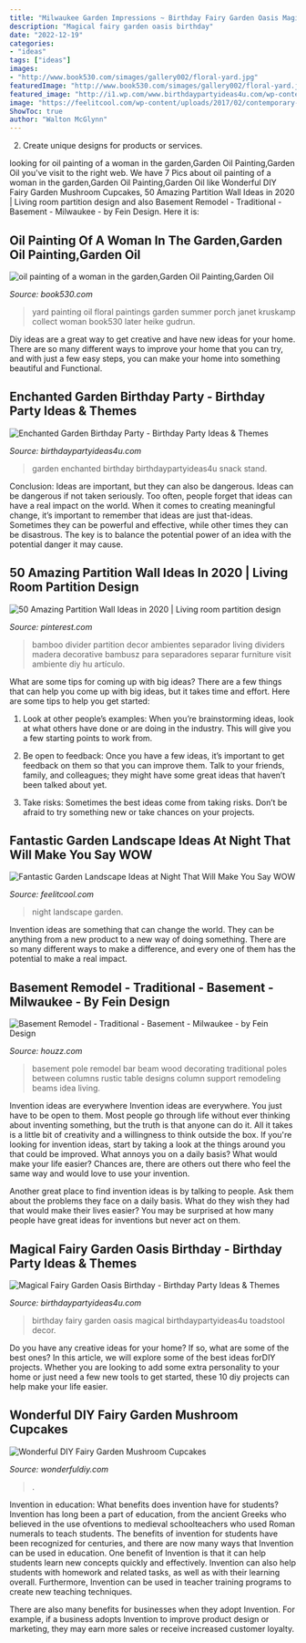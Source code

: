 ```yaml
---
title: "Milwaukee Garden Impressions ~ Birthday Fairy Garden Oasis Magical Birthdaypartyideas4u Toadstool Decor"
description: "Magical fairy garden oasis birthday"
date: "2022-12-19"
categories:
- "ideas"
tags: ["ideas"]
images:
- "http://www.book530.com/simages/gallery002/floral-yard.jpg"
featuredImage: "http://www.book530.com/simages/gallery002/floral-yard.jpg"
featured_image: "http://i1.wp.com/www.birthdaypartyideas4u.com/wp-content/uploads/2017/01/Enchanted-Garden-Birthday-Party-Snack-Stand.jpg"
image: "https://feelitcool.com/wp-content/uploads/2017/02/contemporary-landscape-ideas-at-night.jpg"
ShowToc: true
author: "Walton McGlynn"
---
```



2. Create unique designs for products or services.

	

		
looking for oil painting of a woman in the garden,Garden Oil Painting,Garden Oil you've visit to the right web. We have 7 Pics about oil painting of a woman in the garden,Garden Oil Painting,Garden Oil like Wonderful DIY Fairy Garden Mushroom Cupcakes, 50 Amazing Partition Wall Ideas in 2020 | Living room partition design and also Basement Remodel - Traditional - Basement - Milwaukee - by Fein Design. Here it is:
		
    
## Oil Painting Of A Woman In The Garden,Garden Oil Painting,Garden Oil

<img loading=lazy src="http://www.book530.com/simages/gallery002/floral-yard.jpg" onerror="this.onerror=null;this.src='https://tse3.mm.bing.net/th?id=OIP.CZs1t_AUKR_4ZWMlyDR5egHaJ3&amp;pid=15.1';" alt="oil painting of a woman in the garden,Garden Oil Painting,Garden Oil">

_Source: book530.com_

>yard painting oil floral paintings garden summer porch janet kruskamp collect woman book530 later heike gudrun. 

	

Diy ideas are a great way to get creative and have new ideas for your home. There are so many different ways to improve your home that you can try, and with just a few easy steps, you can make your home into something beautiful and Functional.

    
## Enchanted Garden Birthday Party - Birthday Party Ideas &amp; Themes

<img loading=lazy src="http://i1.wp.com/www.birthdaypartyideas4u.com/wp-content/uploads/2017/01/Enchanted-Garden-Birthday-Party-Snack-Stand.jpg" onerror="this.onerror=null;this.src='https://tse1.mm.bing.net/th?id=OIP.gor6GhclnBs0gDd0ng8lDgHaE8&amp;pid=15.1';" alt="Enchanted Garden Birthday Party - Birthday Party Ideas &amp; Themes">

_Source: birthdaypartyideas4u.com_

>garden enchanted birthday birthdaypartyideas4u snack stand. 

	

Conclusion: Ideas are important, but they can also be dangerous.
Ideas can be dangerous if not taken seriously. Too often, people forget that ideas can have a real impact on the world. When it comes to creating meaningful change, it’s important to remember that ideas are just that-ideas. Sometimes they can be powerful and effective, while other times they can be disastrous. The key is to balance the potential power of an idea with the potential danger it may cause.

    
## 50 Amazing Partition Wall Ideas In 2020 | Living Room Partition Design

<img loading=lazy src="https://i.pinimg.com/736x/fe/cd/f2/fecdf24cfa6f2be0ff50c22c70628fb4.jpg" onerror="this.onerror=null;this.src='https://tse2.mm.bing.net/th?id=OIP.pqD5yNZFSsrxNOqjzxzeMgHaJ4&amp;pid=15.1';" alt="50 Amazing Partition Wall Ideas in 2020 | Living room partition design">

_Source: pinterest.com_

>bamboo divider partition decor ambientes separador living dividers madera decorative bambusz para separadores separar furniture visit ambiente diy hu artículo. 

	

What are some tips for coming up with big ideas?
There are a few things that can help you come up with big ideas, but it takes time and effort. Here are some tips to help you get started:
1. Look at other people’s examples: When you’re brainstorming ideas, look at what others have done or are doing in the industry. This will give you a few starting points to work from.

2. Be open to feedback: Once you have a few ideas, it’s important to get feedback on them so that you can improve them. Talk to your friends, family, and colleagues; they might have some great ideas that haven’t been talked about yet.

3. Take risks: Sometimes the best ideas come from taking risks. Don’t be afraid to try something new or take chances on your projects.

    
## Fantastic Garden Landscape Ideas At Night That Will Make You Say WOW

<img loading=lazy src="https://feelitcool.com/wp-content/uploads/2017/02/contemporary-landscape-ideas-at-night.jpg" onerror="this.onerror=null;this.src='https://tse3.mm.bing.net/th?id=OIP.X5I-eFUGX4G3HTkLaxqe6wHaD3&amp;pid=15.1';" alt="Fantastic Garden Landscape Ideas at Night That Will Make You Say WOW">

_Source: feelitcool.com_

>night landscape garden. 

	

Invention ideas are something that can change the world. They can be anything from a new product to a new way of doing something. There are so many different ways to make a difference, and every one of them has the potential to make a real impact.

    
## Basement Remodel - Traditional - Basement - Milwaukee - By Fein Design

<img loading=lazy src="https://st.hzcdn.com/simgs/74e1ede0000f0d54_4-3732/traditional-basement.jpg" onerror="this.onerror=null;this.src='https://tse3.mm.bing.net/th?id=OIP.1-JU8FWKobCu6di4IlWPIgHaFj&amp;pid=15.1';" alt="Basement Remodel - Traditional - Basement - Milwaukee - by Fein Design">

_Source: houzz.com_

>basement pole remodel bar beam wood decorating traditional poles between columns rustic table designs column support remodeling beams idea living. 

	

Invention ideas are everywhere
Invention ideas are everywhere. You just have to be open to them. Most people go through life without ever thinking about inventing something, but the truth is that anyone can do it. All it takes is a little bit of creativity and a willingness to think outside the box.
If you're looking for invention ideas, start by taking a look at the things around you that could be improved. What annoys you on a daily basis? What would make your life easier? Chances are, there are others out there who feel the same way and would love to use your invention.

Another great place to find invention ideas is by talking to people. Ask them about the problems they face on a daily basis. What do they wish they had that would make their lives easier? You may be surprised at how many people have great ideas for inventions but never act on them.

    
## Magical Fairy Garden Oasis Birthday - Birthday Party Ideas &amp; Themes

<img loading=lazy src="http://www.birthdaypartyideas4u.com/wp-content/uploads/2017/08/Magical-Fairy-Garden-Oasis-Birthday-Toadstool-Decor-600x900.jpg" onerror="this.onerror=null;this.src='https://tse3.mm.bing.net/th?id=OIP.1IMFaNAPfL_odWd1YWh9LgDMEy&amp;pid=15.1';" alt="Magical Fairy Garden Oasis Birthday - Birthday Party Ideas &amp; Themes">

_Source: birthdaypartyideas4u.com_

>birthday fairy garden oasis magical birthdaypartyideas4u toadstool decor. 

	

Do you have any creative ideas for your home? If so, what are some of the best ones? In this article, we will explore some of the best ideas forDIY projects. Whether you are looking to add some extra personality to your home or just need a few new tools to get started, these 10 diy projects can help make your life easier.

    
## Wonderful DIY Fairy Garden Mushroom Cupcakes

<img loading=lazy src="https://cdn.wonderfuldiy.com/wp-content/uploads/2014/10/Mushroom-Cupcakes-and-Fairy-Garden-Stand-2.jpg" onerror="this.onerror=null;this.src='https://tse2.mm.bing.net/th?id=OIP.MSOv1ey5_8UeLVXPWD21oAAAAA&amp;pid=15.1';" alt="Wonderful DIY Fairy Garden Mushroom Cupcakes">

_Source: wonderfuldiy.com_

>. 

	

Invention in education: What benefits does invention have for students?
Invention has long been a part of education, from the ancient Greeks who believed in the use ofventions to medieval schoolteachers who used Roman numerals to teach students. The benefits of invention for students have been recognized for centuries, and there are now many ways that Invention can be used in education. 
One benefit of Invention is that it can help students learn new concepts quickly and effectively. Invention can also help students with homework and related tasks, as well as with their learning overall. Furthermore, Invention can be used in teacher training programs to create new teaching techniques. 

There are also many benefits for businesses when they adopt Invention. For example, if a business adopts Invention to improve product design or marketing, they may earn more sales or receive increased customer loyalty.

